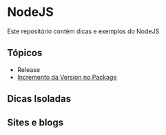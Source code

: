 # NodeJS

Este repositório contém dicas e exemplos do NodeJS

## Tópicos

* Release
* [Incremento da Version no Package](http://stackoverflow.com/questions/13059991/update-package-json-version-automatically)

## Dicas Isoladas

## Sites e blogs
